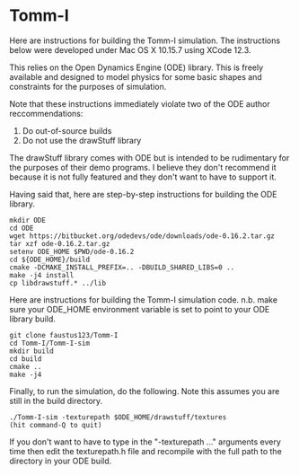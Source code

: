 # Tomm-I

Here are instructions for building the Tomm-I simulation. The
instructions below were developed under Mac OS X 10.15.7 using
XCode 12.3.

This relies on the Open Dynamics Engine (ODE) library. This is
freely available and designed to model physics for some basic
shapes and constraints for the purposes of simulation.  

Note that these instructions immediately violate two of the ODE
author reccommendations:

1. Do out-of-source builds
2. Do not use the drawStuff library

The drawStuff library comes with ODE but is intended to be
rudimentary for the purposes of their demo programs. I believe
they don't recommend it because it is not fully featured and
they don't want to have to support it.

Having said that, here are step-by-step instructions for building
the ODE library.
```
mkdir ODE
cd ODE
wget https://bitbucket.org/odedevs/ode/downloads/ode-0.16.2.tar.gz
tar xzf ode-0.16.2.tar.gz
setenv ODE_HOME $PWD/ode-0.16.2
cd ${ODE_HOME}/build
cmake -DCMAKE_INSTALL_PREFIX=.. -DBUILD_SHARED_LIBS=0 ..
make -j4 install
cp libdrawstuff.* ../lib
```

Here are instructions for building the Tomm-I simulation code. 
n.b. make sure your ODE_HOME environment variable is set to point
to your ODE library build. 
```
git clone faustus123/Tomm-I
cd Tomm-I/Tomm-I-sim
mkdir build
cd build
cmake ..
make -j4
```

Finally, to run the simulation, do the following. Note this assumes
you are still in the build directory.
```
./Tomm-I-sim -texturepath $ODE_HOME/drawstuff/textures
(hit command-Q to quit)
```
If you don't want to have to type in the "-texturepath ..." arguments
every time then edit the texturepath.h file and recompile with the
full path to the directory in your ODE build.
